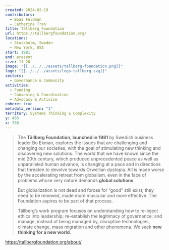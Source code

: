 ```yaml
---
created: 2024-02-19
contributors:
  - Boaz Feldman
  - Catherine Tran
title: Tällberg Foundation
url: https://tallbergfoundation.org/
locations:
  - Stockholm, Sweden
  - New York, USA
start: 1981
end: present
size: 11-20
image: "[[../../../assets/tallberg-foundation.png]]"
logo: "[[../../../assets/logo-tallberg.svg]]"
sectors:
  - Governance & Community
activities:
  - Funding
  - Convening & Coordination
  - Advocacy & Activism
cohere: true
metadata_version: "1"
territory: Systems Thinking & Complexity
y: 483
x: 789
---
```

>The **Tällberg Foundation, launched in 1981** by Swedish business leader Bo Ekman, explores the issues that are challenging and changing our societies, with the goal of stimulating new thinking and discovering new solutions. The world that we have known since the mid 20th century, which produced unprecedented peace as well as unparalleled human advance, is changing at a pace and in directions that threaten to devolve towards Orwellian dystopia. All is made worse by the accelerating retreat from globalism, even in the face of problems whose very nature demands **global solutions**.
>
>But globalization is not dead and forces for “good” still exist; they need to be renewed, made more muscular and more effective. The Foundation aspires to be part of that process.
>
>Tällberg’s work program focuses on understanding how to re-inject ethics into leadership; re-establish the legitimacy of governance; and manage, instead of being managed by, disruptive technologies, climate change, mass migration and other phenomena. We seek **new thinking for a new world**.

https://tallbergfoundation.org/about/











